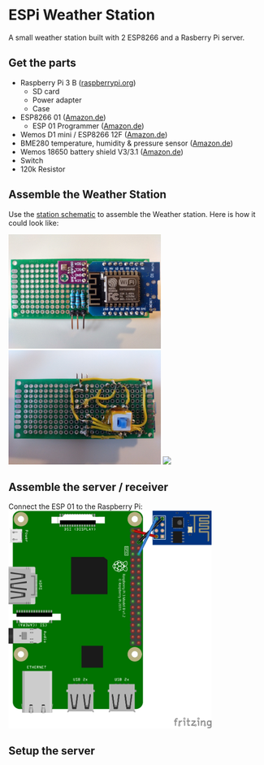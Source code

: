 # ESPi Weather Station

A small weather station built with 2 ESP8266 and a Rasberry Pi server.

## Get the parts
- Raspberry Pi 3 B ([raspberrypi.org](https://www.raspberrypi.org/products/raspberry-pi-3-model-b/))
  - SD card
  - Power adapter
  - Case
- ESP8266 01 ([Amazon.de](https://www.amazon.de/dp/B074RLG5TC))
  - ESP 01 Programmer ([Amazon.de](https://www.amazon.de/TS-Trade-ESP8266-Seriell-Adapter/dp/B077Z4L8DD))
- Wemos D1 mini / ESP8266 12F ([Amazon.de](https://www.amazon.de/dp/B0754N794H))
- BME280 temperature, humidity & pressure sensor ([Amazon.de](https://www.amazon.de/dp/B07FS95JXT))
- Wemos 18650 battery shield V3/3.1 ([Amazon.de](https://www.amazon.de/dp/B07M78S1M8))
- Switch
- 120k Resistor

## Assemble the Weather Station
Use the [station schematic](./schematics/station.pdf) to assemble the Weather station. Here is how it could look like:

<dev>
	<img src="./img/station_top.jpg" width="300"/>
	<img src="./img/station_bottom.jpg" width="300"/>
	<img src="./img/station_assembled.jpg" width="300"/>
</dev>

## Assemble the server / receiver
Connect the ESP 01 to the Raspberry Pi:<br>
<img src="./schematics/receiver_wiring.jpg" width="400"/>

## Setup the server